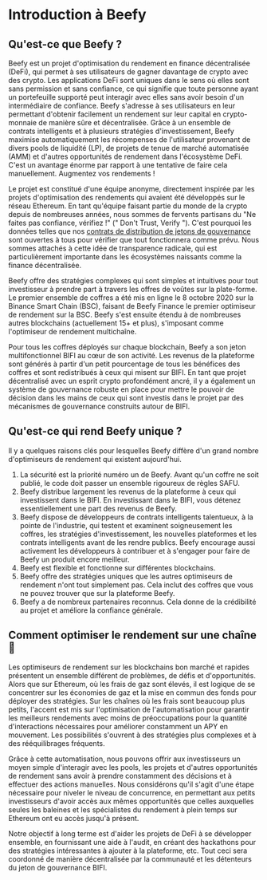 # Introduction à Beefy

## Qu'est-ce que Beefy ?

Beefy est un projet d'optimisation du rendement en finance décentralisée (DeFi), qui permet à ses utilisateurs de gagner davantage de crypto avec des crypto. Les applications DeFi sont uniques dans le sens où elles sont sans permission et sans confiance, ce qui signifie que toute personne ayant un portefeuille supporté peut interagir avec elles sans avoir besoin d'un intermédiaire de confiance. Beefy s'adresse à ses utilisateurs en leur permettant d'obtenir facilement un rendement sur leur capital en crypto-monnaie de manière sûre et décentralisée. Grâce à un ensemble de contrats intelligents et à plusieurs stratégies d'investissement, Beefy maximise automatiquement les récompenses de l'utilisateur provenant de divers pools de liquidité (LP), de projets de tenue de marché automatisée (AMM) et d'autres opportunités de rendement dans l'écosystème DeFi. C'est un avantage énorme par rapport à une tentative de faire cela manuellement. Augmentez vos rendements !

Le projet est constitué d'une équipe anonyme, directement inspirée par les projets d'optimisation des rendements qui avaient été développés sur le réseau Ethereum. En tant qu'équipe faisant partie du monde de la crypto depuis de nombreuses années, nous sommes de fervents partisans du "Ne faites pas confiance, vérifiez !" (" Don't Trust, Verify "). C'est pourquoi les données telles que nos [contrats de distribution de jetons de gouvernance](https://medium.com/beefyfinance/bifi-contracts-are-live-on-mainnet-6080577269d7) sont ouvertes à tous pour vérifier que tout fonctionnera comme prévu. Nous sommes attachés à cette idée de transparence radicale, qui est particulièrement importante dans les écosystèmes naissants comme la finance décentralisée.

Beefy offre des stratégies complexes qui sont simples et intuitives pour tout investisseur à prendre part à travers les offres de voûtes sur la plate-forme. Le premier ensemble de coffres a été mis en ligne le 8 octobre 2020 sur la Binance Smart Chain (BSC), faisant de Beefy Finance le premier optimiseur de rendement sur la BSC. Beefy s'est ensuite étendu à de nombreuses autres blockchains (actuellement 15+ et plus), s'imposant comme l'optimiseur de rendement multichaîne.

Pour tous les coffres déployés sur chaque blockchain, Beefy a son jeton multifonctionnel BIFI au cœur de son activité. Les revenus de la plateforme sont générés à partir d'un petit pourcentage de tous les bénéfices des coffres et sont redistribués à ceux qui misent sur BIFI. En tant que projet décentralisé avec un esprit crypto profondément ancré, il y a également un système de gouvernance robuste en place pour mettre le pouvoir de décision dans les mains de ceux qui sont investis dans le projet par des mécanismes de gouvernance construits autour de BIFI.

## Qu'est-ce qui rend Beefy unique ?

Il y a quelques raisons clés pour lesquelles Beefy diffère d'un grand nombre d'optimiseurs de rendement qui existent aujourd'hui.

1. La sécurité est la priorité numéro un de Beefy. Avant qu'un coffre ne soit publié, le code doit passer un ensemble rigoureux de règles SAFU.
2. Beefy distribue largement les revenus de la plateforme à ceux qui investissent dans le BIFI. En investissant dans le BIFI, vous détenez essentiellement une part des revenus de Beefy.
3. Beefy dispose de développeurs de contrats intelligents talentueux, à la pointe de l'industrie, qui testent et examinent soigneusement les coffres, les stratégies d'investissement, les nouvelles plateformes et les contrats intelligents avant de les rendre publics. Beefy encourage aussi activement les développeurs à contribuer et à s'engager pour faire de Beefy un produit encore meilleur.
4. Beefy est flexible et fonctionne sur différentes blockchains.
5. Beefy offre des stratégies uniques que les autres optimiseurs de rendement n'ont tout simplement pas. Cela inclut des coffres que vous ne pouvez trouver que sur la plateforme Beefy.
6. Beefy a de nombreux partenaires reconnus. Cela donne de la crédibilité au projet et améliore la confiance générale.

## Comment optimiser le rendement sur une chaîne 🎯

Les optimiseurs de rendement sur les blockchains bon marché et rapides présentent un ensemble différent de problèmes, de défis et d'opportunités. Alors que sur Ethereum, où les frais de gaz sont élevés, il est logique de se concentrer sur les économies de gaz et la mise en commun des fonds pour déployer des stratégies. Sur les chaînes où les frais sont beaucoup plus petits, l'accent est mis sur l'optimisation de l'automatisation pour garantir les meilleurs rendements avec moins de préoccupations pour la quantité d'interactions nécessaires pour améliorer constamment un APY en mouvement. Les possibilités s'ouvrent à des stratégies plus complexes et à des rééquilibrages fréquents.

Grâce à cette automatisation, nous pouvons offrir aux investisseurs un moyen simple d'interagir avec les pools, les projets et d'autres opportunités de rendement sans avoir à prendre constamment des décisions et à effectuer des actions manuelles. Nous considérons qu'il s'agit d'une étape nécessaire pour niveler le niveau de concurrence, en permettant aux petits investisseurs d'avoir accès aux mêmes opportunités que celles auxquelles seules les baleines et les spécialistes du rendement à plein temps sur Ethereum ont eu accès jusqu'à présent. ‌

Notre objectif à long terme est d'aider les projets de DeFi à se développer ensemble, en fournissant une aide à l'audit, en créant des hackathons pour des stratégies intéressantes à ajouter à la plateforme, etc. Tout ceci sera coordonné de manière décentralisée par la communauté et les détenteurs du jeton de gouvernance BIFI.

